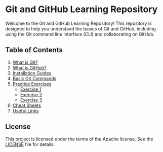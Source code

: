 # Git and GitHub Learning Repository

Welcome to the Git and GitHub Learning Repository! 
This repository is designed to help you understand the basics of Git and GitHub, including using the Git command line interface (CLI) and collaborating on GitHub.

## Table of Contents

1. [What is Git?](./what-is-git.md)
2. [What is GitHub?](./what-is-github.md)
3. [Installation Guides](./installation-guides.md)
4. [Basic Git Commands](./basic-git-commands.md) 
5. [Practice Exercises](./exercises)
    - [Exercise 1](./exercises/exercise1.md)
    - [Exercise 2](./exercises/exercise2.md)
    - [Exercise 3](./exercises/exercise3.md)
6. [Cheat Sheets](./atlassian-git-cheatsheet.pdf)
7. [Useful Links](./useful-links.md)


## License

This project is licensed under the terms of the Apache license. See the [LICENSE](./LICENSE) file for details.
